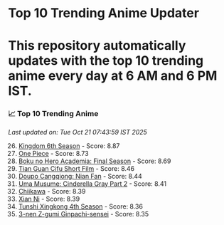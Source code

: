 # Top 10 Trending Anime Updater
# This repository automatically updates with the top 10 trending anime every day at 6 AM and 6 PM IST.

<!-- ANIME_LIST_START -->
### 📈 Top 10 Trending Anime

*Last updated on: Tue Oct 21 07:43:59 IST 2025*

26. [Kingdom 6th Season](https://myanimelist.net/anime/61517) - Score: 8.87
54. [One Piece](https://myanimelist.net/anime/21) - Score: 8.73
70. [Boku no Hero Academia: Final Season](https://myanimelist.net/anime/60098) - Score: 8.69
174. [Tian Guan Cifu Short Film](https://myanimelist.net/anime/60988) - Score: 8.46
187. [Doupo Cangqiong: Nian Fan](https://myanimelist.net/anime/51039) - Score: 8.44
207. [Uma Musume: Cinderella Gray Part 2](https://myanimelist.net/anime/61930) - Score: 8.41
218. [Chiikawa](https://myanimelist.net/anime/50250) - Score: 8.39
221. [Xian Ni](https://myanimelist.net/anime/55809) - Score: 8.39
251. [Tunshi Xingkong 4th Season](https://myanimelist.net/anime/56524) - Score: 8.36
261. [3-nen Z-gumi Ginpachi-sensei](https://myanimelist.net/anime/54757) - Score: 8.35

<!-- ANIME_LIST_END -->
